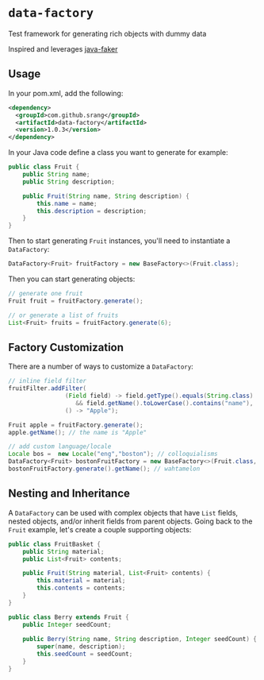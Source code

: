 # `data-factory`
Test framework for generating rich objects with dummy data

Inspired and leverages [java-faker](https://github.com/DiUS/java-faker)

## Usage
In your pom.xml, add the following:

```xml
<dependency>
  <groupId>com.github.srang</groupId>
  <artifactId>data-factory</artifactId>
  <version>1.0.3</version>
</dependency> 
```

In your Java code define a class you want to generate for example:

```java
public class Fruit {
    public String name;
    public String description;

    public Fruit(String name, String description) {
        this.name = name;
        this.description = description;
    }
}
```

Then to start generating `Fruit` instances, you'll need to instantiate a `DataFactory`:

```java
DataFactory<Fruit> fruitFactory = new BaseFactory<>(Fruit.class);
```

Then you can start generating objects:

```java
// generate one fruit
Fruit fruit = fruitFactory.generate();

// or generate a list of fruits
List<Fruit> fruits = fruitFactory.generate(6);
```

## Factory Customization

There are a number of ways to customize a `DataFactory`:

```java
// inline field filter
fruitFilter.addFilter(
                (Field field) -> field.getType().equals(String.class) 
                   && field.getName().toLowerCase().contains("name"),
                () -> "Apple");

Fruit apple = fruitFactory.generate();
apple.getName(); // the name is "Apple"

// add custom language/locale
Locale bos =  new Locale("eng","boston"); // colloquialisms
DataFactory<Fruit> bostonFruitFactory = new BaseFactory<>(Fruit.class, bos);
bostonFruitFactory.generate().getName(); // wahtamelon
```

## Nesting and Inheritance

A `DataFactory` can be used with complex objects that have `List` fields, nested objects, and/or inherit fields from parent objects. Going back to the `Fruit` example, let's create a couple supporting objects:

```java
public class FruitBasket {
    public String material;
    public List<Fruit> contents;

    public Fruit(String material, List<Fruit> contents) {
        this.material = material;
        this.contents = contents;
    }
}

public class Berry extends Fruit {
    public Integer seedCount;
    
    public Berry(String name, String description, Integer seedCount) {
        super(name, description);
        this.seedCount = seedCount;
    }
}
```
